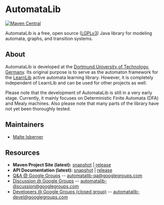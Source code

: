 AutomataLib
===========
[![Maven Central](https://maven-badges.herokuapp.com/maven-central/net.automatalib/automata-parent/badge.svg)](https://maven-badges.herokuapp.com/maven-central/net.automatalib/automata-parent)

AutomataLib is a free, open source ([LGPLv3][1]) Java library for modeling automata, graphs, and transition systems.

About
-----
AutomataLib is developed at the [Dortmund University of Technology, Germany][2]. Its original purpose is to serve as the automaton framework for the [LearnLib][3]
active automata learning library. However, it is completely independent of LearnLib and can be used for other projects as well.

Please note that the development of AutomataLib is still in a very early stage. Currently, it mainly focuses on Deterministic Finite Automata (DFA) and Mealy machines. Also please note that many parts of the library have not yet been thoroughly tested.

Maintainers
-----------
* [Malte Isberner][4]

Resources
---------
* **Maven Project Site (latest):** [snapshot](http://misberner.github.io/automatalib/maven-site/latest-snapshot/) | [release](http://misberner.github.io/automatalib/maven-site/latest-release/)
* **API Documentation (latest):** [snapshot](http://misberner.github.io/automatalib/maven-site/latest-snapshot/apidocs/) | [release](http://misberner.github.io/automatalib/maven-site/latest-release/apidocs/)
* [Q&A @ Google Groups][7] -- [automatalib-qa@googlegroups.com][8]
* [Discussion @ Google Groups][9] -- [automatalib-discussion@googlegroups.com][10] 
* [Developers @ Google Groups (closed group)][11] -- [automatalib-devel@googlegroups.com][12]

[1]: http://www.gnu.de/documents/lgpl.en.html
[2]: http://www.cs.tu-dortmund.de
[3]: http://www.learnlib.de
[4]: https://github.com/misberner
[7]: https://groups.google.com/forum/?fromgroups#!forum/automatalib-qa
[8]: mailto:automatalib-qa@googlegroups.com
[9]: https://groups.google.com/forum/?fromgroups#!forum/automatalib-discussion
[10]: mailto:automatalib-discussion@googlegroups.com
[11]: https://groups.google.com/forum/?fromgroups#!forum/automatalib-devel
[12]: mailto:automatalib-devel@googlegroups.com
